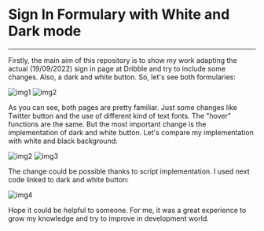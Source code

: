 <h1>Sign In Formulary with White and Dark mode</h1>
<hr>


<p>Firstly, the main aim of this repository is to show my work adapting the actual (19/09/2022) sign in page at Dribble and try to include some changes. Also, a dark and white button. So, let's see both formularies:</p>

![img1](https://user-images.githubusercontent.com/96390939/191077243-f6684c9a-77f6-4470-9f43-6ec9c9d60a4c.png)
![img2](https://user-images.githubusercontent.com/96390939/191077263-e9e5e9a1-8cf5-4504-97e3-d3c6c2748668.png)


<p>As you can see, both pages are pretty familiar. Just some changes like Twitter button and the use of different kind of text fonts. The "hover" functions are the same. But the most important change is the implementation of dark and white button. Let's compare my implementation with white and black background:</p>

![img2](https://user-images.githubusercontent.com/96390939/191077417-b0b16cd8-31cf-4fda-bd2a-a0f5d44748b5.png)
![img3](https://user-images.githubusercontent.com/96390939/191077427-b4bcbe5f-d9ac-4fb3-887f-f0429d7880af.png)

<p>The change could be possible thanks to script implementation. I used next code linked to dark and white button:</p>

![img4](https://user-images.githubusercontent.com/96390939/191077508-cb633702-14e5-43da-9fce-ccffce7c14a5.png)


<p>Hope it could be helpful to someone. For me, it was a great experience to grow my knowledge and try to improve in development world.</p>

